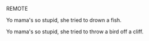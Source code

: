 REMOTE

Yo mama's so stupid, she tried to drown a fish.

Yo mama's so stupid, she tried to throw a bird off a cliff.
